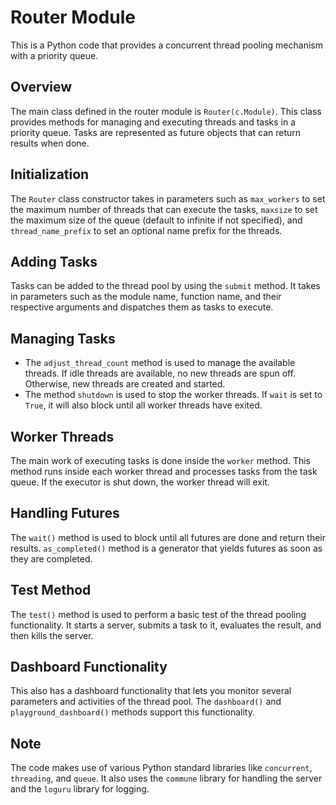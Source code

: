 # Router Module

This is a Python code that provides a concurrent thread pooling mechanism with a priority queue.

## Overview

The main class defined in the router module is `Router(c.Module)`. This class provides methods for managing and executing threads and tasks in a priority queue. Tasks are represented as future objects that can return results when done.

## Initialization

The `Router` class constructor takes in parameters such as `max_workers` to set the maximum number of threads that can execute the tasks, `maxsize` to set the maximum size of the queue (default to infinite if not specified), and `thread_name_prefix` to set an optional name prefix for the threads.

## Adding Tasks

Tasks can be added to the thread pool by using the `submit` method. It takes in parameters such as the module name, function name, and their respective arguments and dispatches them as tasks to execute.

## Managing Tasks

- The `adjust_thread_count` method is used to manage the available threads. If idle threads are available, no new threads are spun off. Otherwise, new threads are created and started.
- The method `shutdown` is used to stop the worker threads. If `wait` is set to `True`, it will also block until all worker threads have exited.

## Worker Threads

The main work of executing tasks is done inside the `worker` method. This method runs inside each worker thread and processes tasks from the task queue. If the executor is shut down, the worker thread will exit.

## Handling Futures

The `wait()` method is used to block until all futures are done and return their results. `as_completed()` method is a generator that yields futures as soon as they are completed.

## Test Method

The `test()` method is used to perform a basic test of the thread pooling functionality. It starts a server, submits a task to it, evaluates the result, and then kills the server.

## Dashboard Functionality

This also has a dashboard functionality that lets you monitor several parameters and activities of the thread pool. The `dashboard()` and `playground_dashboard()` methods support this functionality.

## Note

The code makes use of various Python standard libraries like `concurrent`, `threading`, and `queue`. It also uses the `commune` library for handling the server and the `loguru` library for logging.